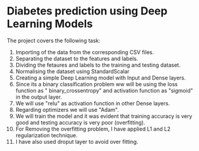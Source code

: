 # Diabetes prediction using Deep Learning Models

The project covers the following task:
1. Importing of the data from the corresponding CSV files.
2. Separating the dataset to the features and labels.
3. Dividing the fetaures and labels to the training and testing dataset.
4. Normalising the dataset using StandardScalar
5. Creating a simple Deep Learning model with Input and Dense layers.
6. Since its a binary classification problem ww will be using the loss function as " binary_crossentropy" and activation function as "sigmoid" in the output layer.
7. We will use "relu" as activation function in other Dense layers.
8. Regarding optimizers we will use "Adam".
9. We will train the model and it was evident that training accuracy is very good and testing accuracy is very poor (overfitting).
10. For Removing the overfitting problem, I have applied L1 and L2 regularization technique.
11. I have also used droput layer to avoid over fitting.
